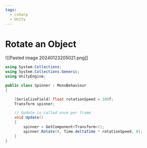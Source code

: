 ```yaml
---
tags:
  - csharp
  - Unity
---
```

# Rotate an Object

![[Pasted image 20240123205021.png]]

```c#
using System.Collections;
using System.Collections.Generic;
using UnityEngine;

public class Spinner : MonoBehaviour
{

    [SerializeField] float rotationSpeed = 100f;
    Transform spinner;

    // Update is called once per frame
    void Update()
    {
        spinner = GetComponent<Transform>();
        spinner.Rotate(0, Time.deltaTime * rotationSpeed, 0);
    }
}
```


